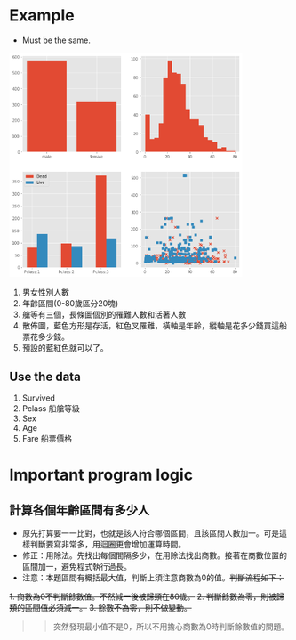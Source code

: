 # Example
* Must be the same.
<img src="./image/HW01.png" style="zoom:70%" />

1. 男女性別人數
2. 年齡區間(0-80歲區分20塊)
3. 艙等有三個，長條圖個別的罹難人數和活著人數
4. 散佈圖，藍色方形是存活，紅色叉罹難，橫軸是年齡，縱軸是花多少錢買這船票花多少錢。
5. 預設的藍紅色就可以了。

## Use the data

1. Survived
2. Pclass 船艙等級
3. Sex
4. Age
5. Fare 船票價格

# Important program logic

## 計算各個年齡區間有多少人
* 原先打算要一一比對，也就是該人符合哪個區間，且該區間人數加一。可是這樣判斷要寫非常多，用迴圈更會增加運算時間。
* 修正：用除法。先找出每個間隔多少，在用除法找出商數。接著在商數位置的區間加一，避免程式執行過長。
* 注意：本題區間有概括最大值，判斷上須注意商數為0的值。~~判斷流程如下：~~

~~1. 商數為0不判斷餘數值。不然減一後被歸類在80歲。~~
~~2. 判斷餘數為零，則被歸類的區間值必須減一。~~
~~3. 餘數不為零，則不做變動。~~
>> 突然發現最小值不是0，所以不用擔心商數為0時判斷餘數值的問題。